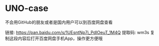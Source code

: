 # UNO-case

不会用GitHub的朋友或者是国内用户可以到百度网盘查看

链接: https://pan.baidu.com/s/1UEsntNp7i_PdIOeuT_1M4Q 提取码: wm3s 复制这段内容后打开百度网盘手机App，操作更方便哦

